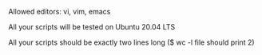 Allowed editors: vi, vim, emacs

All your scripts will be tested on Ubuntu 20.04 LTS

All your scripts should be exactly two lines long ($ wc -l file should print 2)

